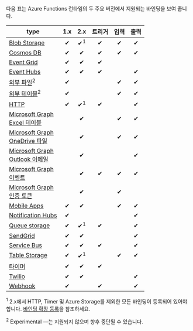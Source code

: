 다음 표는 Azure Functions 런타임의 두 주요 버전에서 지원되는 바인딩을 보여 줍니다.

| type | 1.x | 2.x | 트리거 | 입력 | 출력 |  
| ---- | :-: | :-: | :------: | :---: | :----: |
| [Blob Storage](../articles/azure-functions/functions-bindings-storage-blob.md)          |✔|✔<sup>1</sup>|✔|✔|✔|  
| [Cosmos DB](../articles/azure-functions/functions-bindings-documentdb.md)               |✔|✔|✔|✔|✔|  
| [Event Grid](../articles/azure-functions/functions-bindings-event-grid.md)              |✔|✔|✔| | |  
| [Event Hubs](../articles/azure-functions/functions-bindings-event-hubs.md)              |✔|✔|✔| |✔|  
| [외부 파일](../articles/azure-functions/functions-bindings-external-file.md)<sup>2</sup>    |✔|| |✔|✔|  
| [외부 테이블](../articles/azure-functions/functions-bindings-external-table.md)<sup>2</sup>  |✔|| |✔|✔|  
| [HTTP](../articles/azure-functions/functions-bindings-http-webhook.md)             |✔|✔<sup>1</sup>|✔| |✔|
| [Microsoft Graph<br/>Excel 테이블](../articles/azure-functions/functions-bindings-microsoft-graph.md)   ||✔| |✔|✔|
| [Microsoft Graph<br/>OneDrive 파일](../articles/azure-functions/functions-bindings-microsoft-graph.md) ||✔| |✔|✔|
| [Microsoft Graph<br/>Outlook 이메일](../articles/azure-functions/functions-bindings-microsoft-graph.md)  ||✔| | |✔|
| [Microsoft Graph<br/>이벤트](../articles/azure-functions/functions-bindings-microsoft-graph.md)         ||✔|✔|✔|✔|
| [Microsoft Graph<br/>인증 토큰](../articles/azure-functions/functions-bindings-microsoft-graph.md)    ||✔| |✔| |
| [Mobile Apps](../articles/azure-functions/functions-bindings-mobile-apps.md)             |✔|✔| |✔|✔|  
| [Notification Hubs](../articles/azure-functions/functions-bindings-notification-hubs.md) |✔|| | |✔|
| [Queue storage](../articles/azure-functions/functions-bindings-storage-queue.md)         |✔|✔<sup>1</sup>|✔| |✔|  
| [SendGrid](../articles/azure-functions/functions-bindings-sendgrid.md)                   |✔|✔| | |✔|
| [Service Bus](../articles/azure-functions/functions-bindings-service-bus.md)             |✔|✔|✔| |✔|  
| [Table Storage](../articles/azure-functions/functions-bindings-storage-table.md)         |✔|✔<sup>1</sup>| |✔|✔|  
| [타이머](../articles/azure-functions/functions-bindings-timer.md)                         |✔|✔|✔| | |
| [Twilio](../articles/azure-functions/functions-bindings-twilio.md)                       |✔|✔| | |✔|
| [Webhook](../articles/azure-functions/functions-bindings-http-webhook.md)             |✔||✔| |✔|
  
<sup>1</sup> 2.x에서 HTTP, Timer 및 Azure Storage를 제외한 모든 바인딩이 등록되어 있어야 합니다. [바인딩 확장 등록](../articles/azure-functions/functions-triggers-bindings.md#register-binding-extensions)을 참조하세요.

<sup>2</sup> Experimental &mdash;는 지원되지 않으며 향후 중단될 수 있습니다. 
